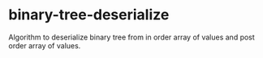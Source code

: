 # binary-tree-deserialize
Algorithm to deserialize binary tree from in order array of values and post order array of values.
